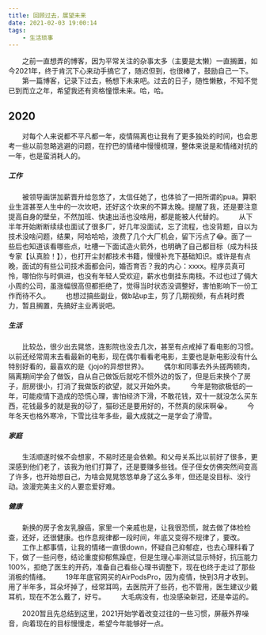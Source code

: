 ```yaml
---
title: 回顾过去，展望未来
date: 2021-02-03 19:00:14
tags: 
    - 生活琐事
---
```

&emsp;&emsp;之前一直想弄的博客，因为平常关注的杂事太多（主要是太懒）一直搁置，如今2021年，终于肯沉下心来动手搞它了，随迟但到，也很棒了，鼓励自己一下。
&emsp;&emsp;第一篇博客，记录下过去，畅想下未来吧。过去的日子，随性懒散，不知不觉已到而立之年，希望我还有资格憧憬未来。哈，哈。

## 2020
&emsp;&emsp;对每个人来说都不平凡都一年，疫情隔离也让我有了更多独处的时间，也会思考一些以前忽略逃避的问题，在拧巴的情绪中慢慢梳理，整体来说是和情绪对抗的一年，也是蛮消耗人的。

##### 工作
&emsp;&emsp;被领导画饼加薪晋升给忽悠了，太信任她了，也体验了一把所谓的pua。算职业生涯甚至人生中的一次坎吧，还好这个坎来的不算太晚。提醒了我，还是要注意提高自身的壁垒，不然加班、快速出活也没啥用，都是能被人代替的。
&emsp;&emsp;从下半年开始断断续续也面试了很多厂，好几年没面试，忘了流程，也没背题，自以为技术没啥问题，结果，阿哈哈哈，浪费了几个大厂机会，留下污点了😂。面了一些后也知道该看哪些点，吐槽一下面试造火箭外，也明确了自己都目标（成为科技专家【认真脸！】），也打开尘封都技术书籍，慢慢补充下基础知识。或许是有点晚，面试的有些公司技术面都会问，婚否育否？我的内心：xxxx。程序员真可怜，哪怕你与时俱进，也没有年轻人受欢迎，薪水也倒挂东南枝。不过也过了倆大小周的公司，虽涨幅很高但都拒绝了，觉得当时状态没调整好，害怕影响下一份工作而待不久。
&emsp;&emsp;也想过搞些副业，做b站up主，剪了几期视频，有点耗时费力，暂且搁置，先搞好主业再说吧。

##### 生活
&emsp;&emsp;比较怂，很少出去晃悠，连影院也没去几次，甚至有点戒掉了看电影的习惯。以前还经常周末去看最新的电影，现在偶尔看看老电影，主要也是新电影没有什么特别好看的，最喜欢的是《jojo的异想世界》。
&emsp;&emsp;偶尔和同事去外头搓两顿肉，隔离期间学会了做饭，自从自己做饭后就吃不惯外边的饭了，但是后来换个了房子，厨房很小，打消了我做饭的欲望，就又开始外卖。
&emsp;&emsp;今年是物欲极低的一年，可能疫情下造成的恐慌心理，害怕经济下滑，不敢花钱，双十一就没怎么买东西，花钱最多的就是我的🐱了，猫砂还是要用好的，不然真的尿床啊😭。
&emsp;&emsp;今年冬天也格外寒冷，下雪比往年多些，最大成就之一是学会了滑雪。

##### 家庭
&emsp;&emsp;生活顺遂时候不会想家，不易时还是会依赖。和父母关系比以前好了很多，更深感到他们老了，该我为他们打算了，还是要赚多些钱。侄子侄女仿佛突然间变高了许多，也开始想自己，为啥会晃晃悠悠单身了这么多年，但还是没目标、没行动。浪漫完美主义的人要恋爱好难。

##### 健康
&emsp;&emsp;新换的房子舍友乳腺癌，家里一个亲戚也是，让我很恐慌，就去做了体检检查，还好，还很健康。也作息规律都一段时间，年底又变得不规律了，要改。
&emsp;&emsp;工作上都事情，让我的情绪一直很down，怀疑自己抑郁症，也去心理科看了下，做了一些问卷，结论重度抑郁焦躁症，但是生理心率测试显示特好，抗压能力100%，拒绝了医生的开药，准备自己看些心理书调整下，现在也终于走过了那些消极的情绪。
&emsp;&emsp;19年年底官网买的AirPodsPro，因为疫情，快到3月才收到。用了半年多，耳朵坏掉了，经常耳鸣，去医院开了些药，也不管用，医生建议少戴耳机，现在不怎么戴了，好亏。
&emsp;&emsp;大毛病没有，也没感染新冠，还是幸运的。

&emsp;&emsp;2020暂且先总结到这里，2021开始学着改变过往的一些习惯，屏蔽外界噪音，向着现在的目标慢慢走，希望今年能够好一点。

